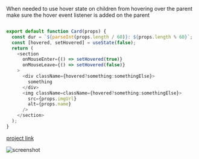 When needed to use hover state on children from hovering over the parent make sure the hover event listener is added on the parent

```js

export default function Card(props) {
  const dur = `${parseInt(props.length / 60)}: ${props.length % 60}`;
  const [hovered, setHovered] = useState(false);
  return (
    <section
      onMouseEnter={() => setHovered(true)}
      onMouseLeave={() => setHovered(false)}
    >
      <div className={hovered?something:somethingElse}>
        something
      </div>
      <img className=className={hovered?something:somethingElse}>
        src={props.imgUrl}
        alt={props.name}
      />
    </section>
  );
}

```

[project link](https://movie-carousal.vercel.app/)

![screenshot](public/images/2023-05-31_09-54.png)

